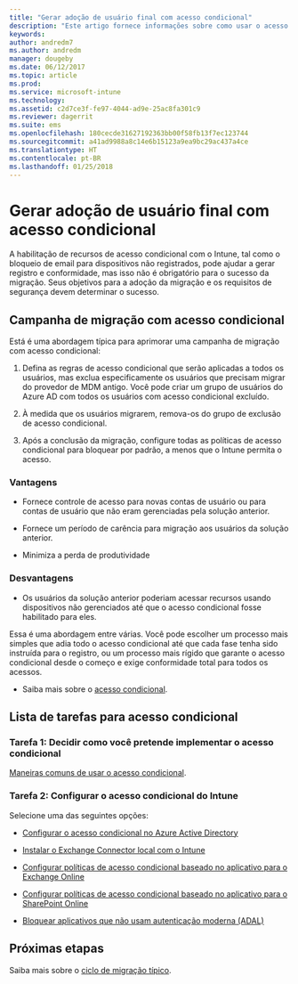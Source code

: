 ```yaml
---
title: "Gerar adoção de usuário final com acesso condicional"
description: "Este artigo fornece informações sobre como usar o acesso condicional para gerar o registro no Intune."
keywords: 
author: andredm7
ms.author: andredm
manager: dougeby
ms.date: 06/12/2017
ms.topic: article
ms.prod: 
ms.service: microsoft-intune
ms.technology: 
ms.assetid: c2d7ce3f-fe97-4044-ad9e-25ac8fa301c9
ms.reviewer: dagerrit
ms.suite: ems
ms.openlocfilehash: 180cecde31627192363bb00f58fb13f7ec123744
ms.sourcegitcommit: a41ad9988a8c14e6b15123a9ea9bc29ac437a4ce
ms.translationtype: HT
ms.contentlocale: pt-BR
ms.lasthandoff: 01/25/2018
---
```

# <a name="drive-end-user-adoption-with-conditional-access"></a>Gerar adoção de usuário final com acesso condicional

A habilitação de recursos de acesso condicional com o Intune, tal como o bloqueio de email para dispositivos não registrados, pode ajudar a gerar registro e conformidade, mas isso não é obrigatório para o sucesso da migração. Seus objetivos para a adoção da migração e os requisitos de segurança devem determinar o sucesso.

## <a name="migration-campaign-with-conditional-access"></a>Campanha de migração com acesso condicional

Está é uma abordagem típica para aprimorar uma campanha de migração com acesso condicional:

1.  Defina as regras de acesso condicional que serão aplicadas a todos os usuários, mas exclua especificamente os usuários que precisam migrar do provedor de MDM antigo. Você pode criar um grupo de usuários do Azure AD com todos os usuários com acesso condicional excluído.

2.  À medida que os usuários migrarem, remova-os do grupo de exclusão de acesso condicional.

3.  Após a conclusão da migração, configure todas as políticas de acesso condicional para bloquear por padrão, a menos que o Intune permita o acesso.

### <a name="advantages"></a>Vantagens

-   Fornece controle de acesso para novas contas de usuário ou para contas de usuário que não eram gerenciadas pela solução anterior.

-   Fornece um período de carência para migração aos usuários da solução anterior.

-   Minimiza a perda de produtividade

### <a name="disadvantages"></a>Desvantagens

-   Os usuários da solução anterior poderiam acessar recursos usando dispositivos não gerenciados até que o acesso condicional fosse habilitado para eles.


Essa é uma abordagem entre várias. Você pode escolher um processo mais simples que adia todo o acesso condicional até que cada fase tenha sido instruída para o registro, ou um processo mais rígido que garante o acesso condicional desde o começo e exige conformidade total para todos os acessos.

-   Saiba mais sobre o [acesso condicional](conditional-access.md).

## <a name="task-list-for-conditional-access"></a>Lista de tarefas para acesso condicional

### <a name="task-1-decide-how-you-are-going-to-implement-conditional-access"></a>Tarefa 1: Decidir como você pretende implementar o acesso condicional

[Maneiras comuns de usar o acesso condicional](conditional-access-intune-common-ways-use.md).

### <a name="task-2-set-up-intune-conditional-access"></a>Tarefa 2: Configurar o acesso condicional do Intune

Selecione uma das seguintes opções:

-   [Configurar o acesso condicional no Azure Active Directory](https://docs.microsoft.com/azure/active-directory/active-directory-conditional-access-azure-portal)

-   [Instalar o Exchange Connector local com o Intune](exchange-connector-install.md)

-   [Configurar políticas de acesso condicional baseado no aplicativo para o Exchange Online](app-based-conditional-access-intune-create.md)

-   [Configurar políticas de acesso condicional baseado no aplicativo para o SharePoint Online](app-based-conditional-access-intune-create.md)

-   [Bloquear aplicativos que não usam autenticação moderna (ADAL)](app-modern-authentication-block.md)

## <a name="next-steps"></a>Próximas etapas

Saiba mais sobre o [ciclo de migração típico](migration-guide-cycle.md).
